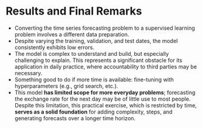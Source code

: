 # Results and Final Remarks

* Converting the time series forecasting problem to a supervised learning problem involves a different data preparation.
* Despite varying the training, validation, and test dates, the model consistently exhibits low errors.
* The model is complex to understand and build, but especially challenging to explain. This represents a significant obstacle for its application in daily practice, where accountability to third parties may be necessary.
* Something good to do if more time is available: fine-tuning with hyperparameters (e.g., grid search, etc.).
* This model **has limited scope for more everyday problems**; forecasting the exchange rate for the next day may be of little use to most people. Despite this limitation, this practical exercise, which is restricted by time, **serves as a solid foundation** for adding complexity, steps, and generating forecasts over a longer time horizon.

